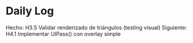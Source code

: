 ﻿# Daily Log

Hecho: H3.5 Validar renderizado de triángulos (testing visual)
Siguiente: H4.1 Implementar UIPass() con overlay simple
